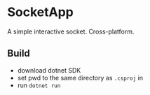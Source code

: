 # SocketApp

A simple interactive socket. Cross-platform.

## Build

- download dotnet SDK
- set pwd to the same directory as `.csproj` in
- run `dotnet run`
